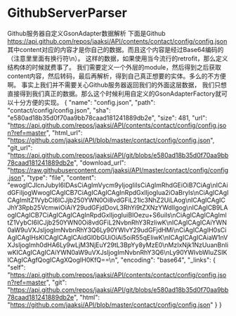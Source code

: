# GithubServerParser
Github服务器自定义GsonAdapter数据解析
下面是Github
https://api.github.com/repos/jaaksi/API/contents/contact/config/config.json
其中content对应的内容才是你自己的数据。而且这个内容是经过Base64编码的（注意里里面有换行符\n）。
这样的数据，如果使用当今流行的retrofit，那么定义结构体的时候就费事了。
我们需要定义一个外层的module，然后得到之后获取content内容，然后转码，最后再解析，得到自己真正想要的实体。多么的不方便啊。
事实上我们并不需要关心Github服务器返回我们的外面这层数据，
我们只想直接得到我们真正的数据。那么这个时候利用自定义的GsonAdapterFactory就可以十分方便的实现。
{
"name": "config.json",
"path": "contact/config/config.json",
"sha": "e580ad18b35d0f70aa9bb78caad181241889db2e",
"size": 481,
"url": "https://api.github.com/repos/jaaksi/API/contents/contact/config/config.json?ref=master",
"html_url": "https://github.com/jaaksi/API/blob/master/contact/config/config.json",
"git_url": "https://api.github.com/repos/jaaksi/API/git/blobs/e580ad18b35d0f70aa9bb78caad181241889db2e",
"download_url": "https://raw.githubusercontent.com/jaaksi/API/master/contact/config/config.json",
"type": "file",
"content": "ewogICJlcnJubyI6IDAsCiAgImVycm9yIjogIiIsCiAgImRhdGEiOiB7CiAg\nICAidGFiIjogWwogICAgICB7CiAgICAgICAgInRpdGxlIjogIua2iOaBryIs\nCiAgICAgICAgImltZ1VybCI6ICJjb250YWN0Oi8vdGFiL21lc3NhZ2UiLAog\nICAgICAgICJhY3Rpb25VcmwiOiAiY29udGFjdDovL3RhYi9tZXNzYWdlIgog\nICAgICB9LAogICAgICB7CiAgICAgICAgInRpdGxlIjogIuiBlOezu+S6uiIs\nCiAgICAgICAgImltZ1VybCI6ICJjb250YWN0Oi8vdGFiL2NvbnRhY3RzIiwK\nICAgICAgICAiYWN0aW9uVXJsIjogImNvbnRhY3Q6Ly90YWIvY29udGFjdHMi\nCiAgICAgIH0sCiAgICAgIHsKICAgICAgICAidGl0bGUiOiAi5oiR55qEIiwK\nICAgICAgICAiaW1nVXJsIjogImh0dHA6Ly9wLjM3NjEuY29tL3BpYy8yMzE0\nMzIxNjk1NzUuanBnIiwKICAgICAgICAiYWN0aW9uVXJsIjogImNvbnRhY3Q6\nLy90YWIvbWluZSIKICAgICAgfQogICAgXQogIH0KfQ==\n",
"encoding": "base64",
"_links": {
"self": "https://api.github.com/repos/jaaksi/API/contents/contact/config/config.json?ref=master",
"git": "https://api.github.com/repos/jaaksi/API/git/blobs/e580ad18b35d0f70aa9bb78caad181241889db2e",
"html": "https://github.com/jaaksi/API/blob/master/contact/config/config.json"
}
}
